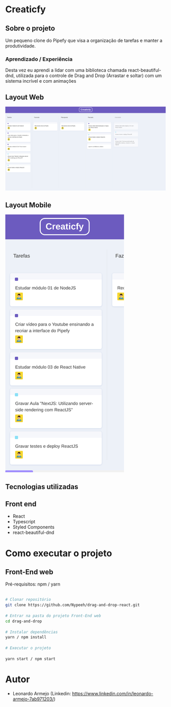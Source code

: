 # Creaticfy

## Sobre o projeto

Um pequeno clone do Pipefy que visa a organização de tarefas e manter a produtividade.

### Aprendizado / Experiência

Desta vez eu aprendi a lidar com uma biblioteca chamada react-beautiful-dnd, utilizada para o controle de Drag and Drop (Arrastar e soltar) com um sistema incrível e com animações


## Layout Web
![Web](https://github.com/Nypeeh/drag-and-drop-react/blob/main/public/readme/readme-desktop.png)

## Layout Mobile
![Mobile](https://github.com/Nypeeh/drag-and-drop-react/blob/main/public/readme/readme-mobile.png)


## Tecnologias utilizadas

## Front end
- React
- Typescript
- Styled Components
- react-beautiful-dnd

# Como executar o projeto

## Front-End web
Pré-requisitos: npm / yarn

```bash

# Clonar repositório
git clone https://github.com/Nypeeh/drag-and-drop-react.git

# Entrar na pasta do projeto Front-End web
cd drag-and-drop

# Instalar dependências
yarn / npm install

# Executar o projeto

yarn start / npm start

```

# Autor

* Leonardo Armejo (Linkedin: https://www.linkedin.com/in/leonardo-armejo-7ab971203/)
